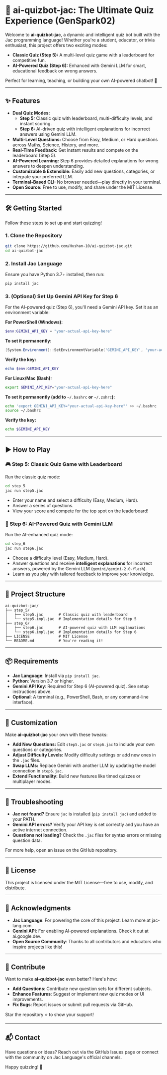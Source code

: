 # 🤖 ai-quizbot-jac: The Ultimate Quiz Experience (GenSpark02)

Welcome to **ai-quizbot-jac**, a dynamic and intelligent quiz bot built with the Jac programming language! Whether you're a student, educator, or trivia enthusiast, this project offers two exciting modes:

- **Classic Quiz (Step 5):** A multi-level quiz game with a leaderboard for competitive fun.
- **AI-Powered Quiz (Step 6):** Enhanced with Gemini LLM for smart, educational feedback on wrong answers.

Perfect for learning, teaching, or building your own AI-powered chatbot! 🚀

---

## ✨ Features

- **Dual Quiz Modes:**
  - **Step 5:** Classic quiz with leaderboard, multi-difficulty levels, and instant scoring.
  - **Step 6:** AI-driven quiz with intelligent explanations for incorrect answers using Gemini LLM.
- **Multi-Level Questions:** Choose from Easy, Medium, or Hard questions across Maths, Science, History, and more.
- **Real-Time Feedback:** Get instant results and compete on the leaderboard (Step 5).
- **AI-Powered Learning:** Step 6 provides detailed explanations for wrong answers to deepen understanding.
- **Customizable & Extensible:** Easily add new questions, categories, or integrate your preferred LLM.
- **Terminal-Based CLI:** No browser needed—play directly in your terminal.
- **Open Source:** Free to use, modify, and share under the MIT License.

---

## 🛠️ Getting Started

Follow these steps to set up and start quizzing!

### 1. Clone the Repository

```bash
git clone https://github.com/Hushan-10/ai-quizbot-jac.git
cd ai-quizbot-jac
```

### 2. Install Jac Language

Ensure you have Python 3.7+ installed, then run:

```bash
pip install jac
```

### 3. (Optional) Set Up Gemini API Key for Step 6

For the AI-powered quiz (Step 6), you'll need a Gemini API key. Set it as an environment variable:

**For PowerShell (Windows):**

```powershell
$env:GEMINI_API_KEY = "your-actual-api-key-here"
```

**To set it permanently:**

```powershell
[System.Environment]::SetEnvironmentVariable('GEMINI_API_KEY', 'your-actual-api-key-here', 'User')
```

**Verify the key:**

```powershell
echo $env:GEMINI_API_KEY
```

**For Linux/Mac (Bash):**

```bash
export GEMINI_API_KEY="your-actual-api-key-here"
```

**To set it permanently (add to** `~/.bashrc` **or** `~/.zshrc`**):**

```bash
echo 'export GEMINI_API_KEY="your-actual-api-key-here"' >> ~/.bashrc
source ~/.bashrc
```

**Verify the key:**

```bash
echo $GEMINI_API_KEY
```

---

## ▶️ How to Play

### 🎮 Step 5: Classic Quiz Game with Leaderboard

Run the classic quiz mode:

```bash
cd step_5
jac run step5.jac
```

- Enter your name and select a difficulty (Easy, Medium, Hard).
- Answer a series of questions.
- View your score and compete for the top spot on the leaderboard!

### 🧠 Step 6: AI-Powered Quiz with Gemini LLM

Run the AI-enhanced quiz mode:

```bash
cd step_6
jac run step6.jac
```

- Choose a difficulty level (Easy, Medium, Hard).
- Answer questions and receive **intelligent explanations** for incorrect answers, powered by the Gemini LLM (`gemini/gemini-2.0-flash`).
- Learn as you play with tailored feedback to improve your knowledge.

---

## 📁 Project Structure

```
ai-quizbot-jac/
├── step_5/
│   ├── step5.jac       # Classic quiz with leaderboard
│   └── step5.impl.jac  # Implementation details for Step 5
├── step_6/
│   ├── step6.jac       # AI-powered quiz with LLM explanations
│   └── step6.impl.jac  # Implementation details for Step 6
├── LICENSE             # MIT License
└── README.md           # You're reading it!
```

---

## 📦 Requirements

- **Jac Language**: Install via `pip install jac`.
- **Python**: Version 3.7 or higher.
- **Gemini API Key**: Required for Step 6 (AI-powered quiz). See setup instructions above.
- **Optional**: A terminal (e.g., PowerShell, Bash, or any command-line interface).

---

## 🔧 Customization

Make **ai-quizbot-jac** your own with these tweaks:

- **Add New Questions:** Edit `step5.jac` or `step6.jac` to include your own questions or categories.
- **Adjust Difficulty Levels:** Modify difficulty settings or add new ones in the `.jac` files.
- **Swap LLMs:** Replace Gemini with another LLM by updating the model connection in `step6.jac`.
- **Extend Functionality:** Build new features like timed quizzes or multiplayer modes.

---

## 🐛 Troubleshooting

- **Jac not found?** Ensure `jac` is installed (`pip install jac`) and added to your PATH.
- **Gemini API errors?** Verify your API key is set correctly and you have an active internet connection.
- **Questions not loading?** Check the `.jac` files for syntax errors or missing question data.

For more help, open an issue on the GitHub repository.

---

## 📜 License

This project is licensed under the MIT License—free to use, modify, and distribute.

---

## 🙏 Acknowledgments

- **Jac Language**: For powering the core of this project. Learn more at jac-lang.com.
- **Gemini API**: For enabling AI-powered explanations. Check it out at ai.google.dev.
- **Open Source Community**: Thanks to all contributors and educators who inspire projects like this!

---

## 🌟 Contribute

Want to make **ai-quizbot-jac** even better? Here's how:

- **Add Questions**: Contribute new question sets for different subjects.
- **Enhance Features**: Suggest or implement new quiz modes or UI improvements.
- **Fix Bugs**: Report issues or submit pull requests via GitHub.

Star the repository ⭐ to show your support!

---

## 📬 Contact

Have questions or ideas? Reach out via the GitHub Issues page or connect with the community on Jac Language's official channels.

Happy quizzing! 🎉
